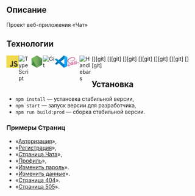 ## Описание

Проект веб-приложения «Чат»

## Технологии 

[<img align="left" alt="JavaScript" width="32px" src="https://raw.githubusercontent.com/github/explore/80688e429a7d4ef2fca1e82350fe8e3517d3494d/topics/javascript/javascript.png" />][git]
[<img align="left" alt="TypeScript" width="32px" src="https://img.icons8.com/color/48/000000/typescript.png"/>][git]
[<img align="left" alt="Node.js" width="32px" src="https://raw.githubusercontent.com/github/explore/80688e429a7d4ef2fca1e82350fe8e3517d3494d/topics/nodejs/nodejs.png" />][git]
[<img align="left" alt="Git" width="32px" src="https://img.icons8.com/color/48/000000/git.png"/>][git]
[<img align="left" alt="Visual Studio Code" width="32px" src="https://raw.githubusercontent.com/github/explore/80688e429a7d4ef2fca1e82350fe8e3517d3494d/topics/visual-studio-code/visual-studio-code.png" />][git]
[<img align="left" alt="Sass" width="32px" src="https://raw.githubusercontent.com/github/explore/80688e429a7d4ef2fca1e82350fe8e3517d3494d/topics/sass/sass.png" />][git]
[<img align="left" alt="Handlebars" width="32px" src="https://handlebarsjs.com/images/handlebars_logo.png" />][git]
## Установка

- `npm install` — установка стабильной версии,
- `npm start` — запуск версии для разработчика,
- `npm run build:prod` — сборка стабильной версии.

### **Примеры Страниц**

- «[Авторизация](https://magnificent-piroshki-s-povidlom.netlify.app/)»,
- «[Регистрация](https://magnificent-piroshki-s-povidlom.netlify.app/registration)»,
- «[Страница Чата](https://65188bb58921430008e489c4--magnificent-piroshki-s-povidlom.netlify.app/main)»,
- «[Профиль](https://65188bb58921430008e489c4--magnificent-piroshki-s-povidlom.netlify.app/user)»,
- «[Изменить пароль](https://65188bb58921430008e489c4--magnificent-piroshki-s-povidlom.netlify.app/user-edit-password)».
- «[Изменить данные](https://65188bb58921430008e489c4--magnificent-piroshki-s-povidlom.netlify.app/user-edit-data)».
- «[Страница 404](https://65188bb58921430008e489c4--magnificent-piroshki-s-povidlom.netlify.app/not-found)».
- «[Страница 505](https://65188bb58921430008e489c4--magnificent-piroshki-s-povidlom.netlify.app/not-working)».
